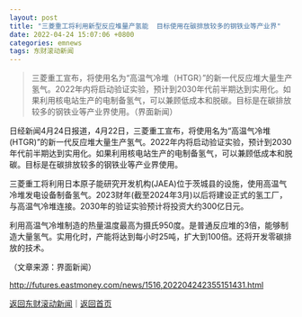 ```yaml
---
layout: post
title: "三菱重工将利用新型反应堆量产氢能  目标使用在碳排放较多的钢铁业等产业界"
date: 2022-04-24 15:07:06 +0800
categories: emnews
tags: 东财滚动新闻
---
```

> 三菱重工宣布，将使用名为“高温气冷堆（HTGR）”的新一代反应堆大量生产氢气。2022年内将启动验证实验，预计到2030年代前半期达到实用化。如果利用核电站生产的电制备氢气，可以兼顾低成本和脱碳。目标是在碳排放较多的钢铁业等产业界使用。（界面新闻）

<p>日经新闻4月24日报道，4月22日，三菱重工宣布，将使用名为“高温气冷堆(HTGR)”的新一代反应堆大量生产氢气。2022年内将启动验证实验，预计到2030年代前半期达到实用化。如果利用核电站生产的电制备氢气，可以兼顾低成本和脱碳。目标是在碳排放较多的钢铁业等产业界使用。</p><p>三菱重工将利用日本原子能研究开发机构(JAEA)位于茨城县的设施，使用高温气冷堆发电设备制备氢气。2023财年(截至2024年3月)以后将建设正式的氢工厂，与高温气冷堆连接。2030年的验证实验预计将投资大约300亿日元。</p><p>利用高温气冷堆制造的热量温度最高为摄氏950度。是普通反应堆的3倍，能够制造大量氢气。实用化时，产能将达到每小时25吨，扩大到100倍。还将开发零碳排放的技术。</p><p class="em_media">（文章来源：界面新闻）</p>

<http://futures.eastmoney.com/news/1516,202204242355151431.html>

[返回东财滚动新闻](//finews.withounder.com/emnews/)｜[返回首页](//finews.withounder.com/)